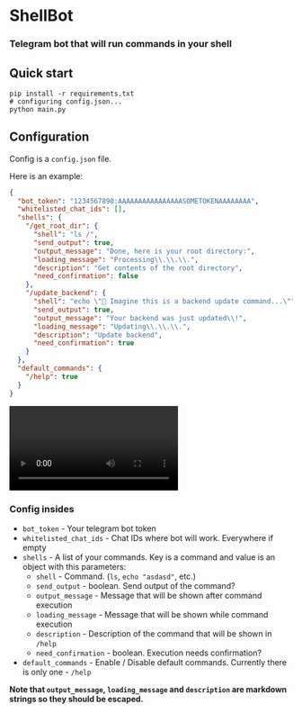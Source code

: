 # ShellBot
### Telegram bot that will run commands in your shell

## Quick start
```shell
pip install -r requirements.txt
# configuring config.json...
python main.py
```

## Configuration
Config is a `config.json` file.

Here is an example:
```json
{
  "bot_token": "1234567890:AAAAAAAAAAAAAAAASOMETOKENAAAAAAAA",
  "whitelisted_chat_ids": [],
  "shells": {
    "/get_root_dir": {
      "shell": "ls /",
      "send_output": true,
      "output_message": "Done, here is your root directory:",
      "loading_message": "Processing\\.\\.\\.",
      "description": "Get contents of the root directory",
      "need_confirmation": false
    },
    "/update_backend": {
      "shell": "echo \"🔮 Imagine this is a backend update command...\"",
      "send_output": true,
      "output_message": "Your backend was just updated\\!",
      "loading_message": "Updating\\.\\.\\.",
      "description": "Update backend",
      "need_confirmation": true
    }
  },
  "default_commands": {
    "/help": true
  }
}
```
![This config in an actual bot](https://i.imgur.com/rlgkrHT.mp4)

### Config insides

- `bot_token` - Your telegram bot token
- `whitelisted_chat_ids` - Chat IDs where bot will work. Everywhere if empty
- `shells` - A list of your commands. Key is a command and value is an object with this parameters:
  - `shell` - Command. (`ls`, `echo "asdasd"`, etc.)
  - `send_output` - boolean. Send output of the command?
  - `output_message` - Message that will be shown after command execution
  - `loading_message` - Message that will be shown while command execution
  - `description` - Description of the command that will be shown in `/help`
  - `need_confirmation` - boolean. Execution needs confirmation?
- `default_commands` - Enable / Disable default commands. Currently there is only one - `/help`

**Note that `output_message`, `loading_message` and `description` are markdown strings so they should be escaped.**